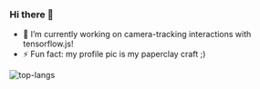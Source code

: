 ### Hi there 👋

- 🔭 I’m currently working on camera-tracking interactions with tensorflow.js!
- ⚡ Fun fact: my profile pic is my paperclay craft ;)

![top-langs](https://github-readme-stats.vercel.app/api/top-langs?username=cy-moi&show_icons=true&theme=radical)


<!--
![github stats](https://github-readme-stats.vercel.app/api?username=cy-moi&show_icons=true&theme=radical)
-->

<!--
**cy-moi/cy-moi** is a ✨ _special_ ✨ repository because its `README.md` (this file) appears on your GitHub profile.

Here are some ideas to get you started:

- 🔭 I’m currently working on ...
- 🌱 I’m currently learning ...
- 👯 I’m looking to collaborate on ...
- 🤔 I’m looking for help with ...
- 💬 Ask me about ...
- 📫 How to reach me: ...
- 😄 Pronouns: ...
- ⚡ Fun fact: ...
-->
